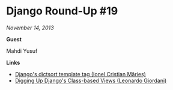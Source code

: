 # Django Round-Up #19

*November 14, 2013*

**Guest**

Mahdi Yusuf

**Links**

* [Django's dictsort template tag (Ionel Cristian Mărieș)](http://blog.ionelmc.ro/2013/10/26/django-dictsort-template-tag/)
* [Digging Up Django's Class-based Views (Leonardo Giordani)](http://lgiordani.github.io/blog/2013/10/28/digging-up-django-class-based-views-1/)